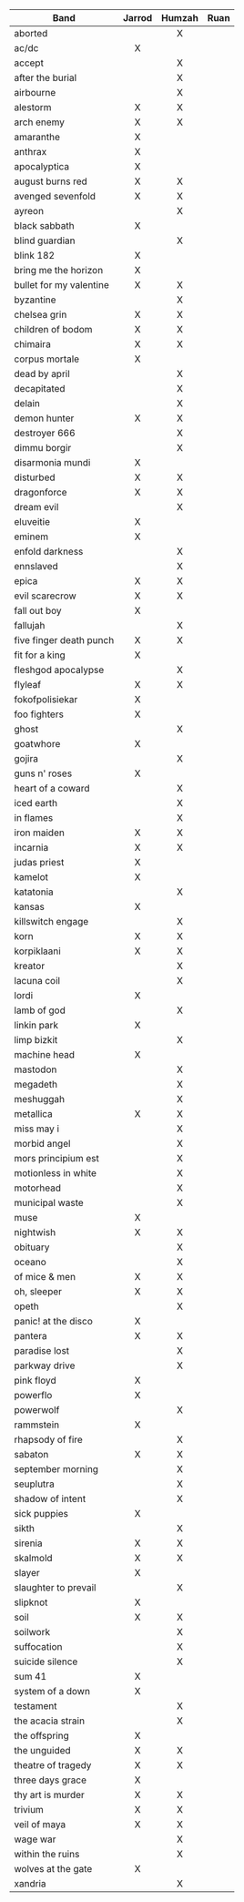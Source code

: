 |Band                                     | Jarrod | Humzah |  Ruan  |
|-----------------------------------------|:------:|:------:|:------:|
|aborted                                  |        |   X    |        |
|ac/dc                                    |   X    |        |        |
|accept                                   |        |   X    |        |
|after the burial                         |        |   X    |        |
|airbourne                                |        |   X    |        |
|alestorm                                 |   X    |   X    |        |
|arch enemy                               |   X    |   X    |        |
|amaranthe                                |   X    |        |        |
|anthrax                                  |   X    |        |        |
|apocalyptica                             |   X    |        |        |
|august burns red                         |   X    |   X    |        |
|avenged sevenfold                        |   X    |   X    |        |
|ayreon                                   |        |   X    |        |
|black sabbath                            |   X    |        |        |
|blind guardian                           |        |   X    |        |
|blink 182                                |   X    |        |        |
|bring me the horizon                     |   X    |        |        |
|bullet for my valentine                  |   X    |   X    |        |
|byzantine                                |        |   X    |        |
|chelsea grin                             |   X    |   X    |        |
|children of bodom                        |   X    |   X    |        |
|chimaira                                 |   X    |   X    |        |
|corpus mortale                           |   X    |        |        |
|dead by april                            |        |   X    |        |
|decapitated                              |        |   X    |        |
|delain                                   |        |   X    |        |
|demon hunter                             |   X    |   X    |        |
|destroyer 666                            |        |   X    |        |
|dimmu borgir                             |        |   X    |        |
|disarmonia mundi                         |   X    |        |        |
|disturbed                                |   X    |   X    |        |
|dragonforce                              |   X    |   X    |        |
|dream evil                               |        |   X    |        |
|eluveitie                                |   X    |        |        |
|eminem                                   |   X    |        |        |
|enfold darkness                          |        |   X    |        |
|ennslaved                                |        |   X    |        |
|epica                                    |   X    |   X    |        |
|evil scarecrow                           |   X    |   X    |        |
|fall out boy                             |   X    |        |        |
|fallujah                                 |        |   X    |        |
|five finger death punch                  |   X    |   X    |        |
|fit for a king                           |   X    |        |        |
|fleshgod apocalypse                      |        |   X    |        |
|flyleaf                                  |   X    |   X    |        |
|fokofpolisiekar                          |   X    |        |        |
|foo fighters                             |   X    |        |        |
|ghost                                    |        |   X    |        |
|goatwhore                                |   X    |        |        |
|gojira                                   |        |   X    |        |
|guns n' roses                            |   X    |        |        |
|heart of a coward                        |        |   X    |        |
|iced earth                               |        |   X    |        |
|in flames                                |        |   X    |        |
|iron maiden                              |   X    |   X    |        |
|incarnia                                 |   X    |   X    |        |
|judas priest                             |   X    |        |        |
|kamelot                                  |   X    |        |        |
|katatonia                                |        |   X    |        |
|kansas                                   |   X    |        |        |
|killswitch engage                        |        |   X    |        |
|korn                                     |   X    |   X    |        |
|korpiklaani                              |   X    |   X    |        |
|kreator                                  |        |   X    |        |
|lacuna coil                              |        |   X    |        |
|lordi                                    |   X    |        |        |
|lamb of god                              |        |   X    |        |
|linkin park                              |   X    |        |        |
|limp bizkit                              |        |   X    |        |
|machine head                             |   X    |        |        |
|mastodon                                 |        |   X    |        |
|megadeth                                 |        |   X    |        |
|meshuggah                                |        |   X    |        |
|metallica                                |   X    |   X    |        |
|miss may i                               |        |   X    |        |
|morbid angel                             |        |   X    |        |
|mors principium est                      |        |   X    |        |
|motionless in white                      |        |   X    |        |
|motorhead                                |        |   X    |        |
|municipal waste                          |        |   X    |        |
|muse                                     |   X    |        |        |
|nightwish                                |   X    |   X    |        |
|obituary                                 |        |   X    |        |
|oceano                                   |        |   X    |        |
|of mice & men                            |   X    |   X    |        |
|oh, sleeper                              |   X    |   X    |        |
|opeth                                    |        |   X    |        |
|panic! at the disco                      |   X    |        |        |
|pantera                                  |   X    |   X    |        |
|paradise lost                            |        |   X    |        |
|parkway drive                            |        |   X    |        |
|pink floyd                               |   X    |        |        |
|powerflo                                 |   X    |        |        |
|powerwolf                                |        |   X    |        |
|rammstein                                |   X    |        |        |
|rhapsody of fire                         |        |   X    |        |
|sabaton                                  |   X    |   X    |        |
|september morning                        |        |   X    |        |
|seuplutra                                |        |   X    |        |
|shadow of intent                         |        |   X    |        |
|sick puppies                             |   X    |        |        |
|sikth                                    |        |   X    |        |
|sirenia                                  |   X    |   X    |        |
|skalmold                                 |   X    |   X    |        |
|slayer                                   |   X    |        |        |
|slaughter to prevail                     |        |   X    |        |
|slipknot                                 |   X    |        |        |
|soil                                     |   X    |   X    |        |
|soilwork                                 |        |   X    |        |
|suffocation                              |        |   X    |        |
|suicide silence                          |        |   X    |        |
|sum 41                                   |   X    |        |        |
|system of a down                         |   X    |        |        |
|testament                                |        |   X    |        |
|the acacia strain                        |        |   X    |        |
|the offspring                            |   X    |        |        |
|the unguided                             |   X    |   X    |        |
|theatre of tragedy                       |   X    |   X    |        |
|three days grace                         |   X    |        |        |
|thy art is murder                        |   X    |   X    |        |
|trivium                                  |   X    |   X    |        |
|veil of maya                             |   X    |   X    |        |
|wage war                                 |        |   X    |        |
|within the ruins                         |        |   X    |        |
|wolves at the gate                       |   X    |        |        |
|xandria                                  |        |   X    |        |
